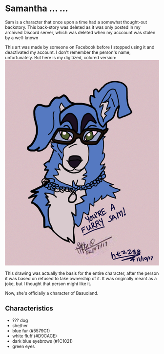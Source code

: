 # Samantha ... ...

Sam is a character that once upon a time had a somewhat thought-out backstory.
This back-story was deleted as it was only posted in my archived Discord server,
which was deleted when my acccount was stolen by a well-known 

This art was made by someone on Facebook before I stopped using it and deactivated my account.
I don't remember the person's name, unfortunately. But here is my digitized, colored version:
![A headshot of a light blue dog with green eyes and prominent very dark blue eyebrows and white fluff](images/sam_by_unknown.png "Sam is a Furry - ???, halotroop2288 - February 2017, November 2017")

This drawing was actually the basis for the entire character,
after the person it was based on refused to take ownership of it.
It was originally meant as a joke, but I thought that person might like it.

Now, she's officially a character of Basuoland.

## Characteristics

- ??? dog
- she/her
- blue fur (#5579C1)
- white fluff (#D9CACE)
- dark blue eyebrows (#1C1021)
- green eyes <!-- (#TODO) -->
